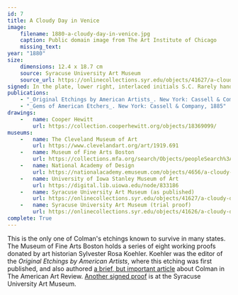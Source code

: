 ```yaml
---
id: 7
title: A Cloudy Day in Venice
image:
    filename: 1880-a-cloudy-day-in-venice.jpg
    caption: Public domain image from The Art Institute of Chicago
    missing_text: 
year: "1880"
size:
    dimensions: 12.4 x 18.7 cm
    source: Syracuse University Art Museum
    source_url: https://onlinecollections.syr.edu/objects/41627/a-cloudy-day-in-venice
signed: In the plate, lower right, interlaced initials S.C. Rarely hand-signed.
publications:
    - "_Original Etchings by American Artists_. New York: Cassell & Company, 1883"
    - "_Gems of American Etchers_. New York: Cassell & Company, 1885"
drawings:
    -   name: Cooper Hewitt
        url: https://collection.cooperhewitt.org/objects/18369099/
museums: 
    -   name: The Cleveland Museum of Art
        url: https://www.clevelandart.org/art/1919.691
    -   name: Museum of Fine Arts Boston
        url: https://collections.mfa.org/search/Objects/peopleSearch%3ASamuel%20Colman%3Btitle%3AA%20Cloudy%20Day%20in%20Venice/*
    -   name: National Academy of Design
        url: https://nationalacademy.emuseum.com/objects/4656/a-cloudy-day-in-venice
    -   name: University of Iowa Stanley Museum of Art
        url: https://digital.lib.uiowa.edu/node/833186
    -   name: Syracuse University Art Museum (as published)
        url: https://onlinecollections.syr.edu/objects/41627/a-cloudy-day-in-venice
    -   name: Syracuse University Art Museum (trial proof)
        url: https://onlinecollections.syr.edu/objects/41626/a-cloudy-day-in-venice
complete: True
---
```

This is the only one of Colman's etchings known to survive in many states. The Museum of Fine Arts Boston holds a series of eight working proofs donated by art historian Sylvester Rosa Koehler. Koehler was the editor of the _Original Etchings by American Artists_, where this etching was first published, and also authored [a brief, but important article](https://www.jstor.org/stable/20559686) about Colman in The American Art Review. [Another signed proof](https://onlinecollections.syr.edu/objects/41626/a-cloudy-day-in-venice) is at the Syracuse University Art Museum.